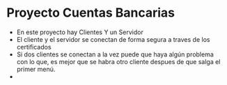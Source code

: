 # Proyecto Cuentas Bancarias

- En este proyecto hay Clientes Y un Servidor
- El cliente y el servidor se conectan de forma segura a traves de los certificados 
- Si dos clientes se conectan a la vez puede que haya algún problema con lo que, es mejor que se habra otro 
cliente despues de que salga el primer menú.
- 